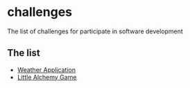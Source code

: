 # challenges
The list of challenges for participate in software development

## The list

 - [Weather Application](/weather)
 - [Little Alchemy Game](/littlealchemy)
